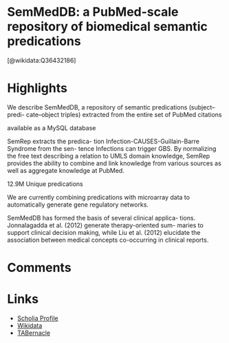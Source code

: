 
SemMedDB: a PubMed-scale repository of biomedical semantic predications
=======================================================================
  
  [@wikidata:Q36432186]  

# Highlights

We describe SemMedDB, a repository of semantic predications (subject–predi- cate–object triples) extracted from the entire set of PubMed citations

available as a MySQL database

SemRep extracts the predica- tion Infection-CAUSES-Guillain-Barre Syndrome from the sen- tence Infections can trigger GBS. By normalizing the free text describing a relation to UMLS domain knowledge, SemRep provides the ability to combine and link knowledge from various sources as well as aggregate knowledge at PubMed.

12.9M Unique predications

We are currently combining predications with microarray data to automatically generate gene regulatory networks.

SemMedDB has formed the basis of several clinical applica-
tions. Jonnalagadda et al. (2012) generate therapy-oriented sum- maries to support clinical decision making, while Liu et al. (2012) elucidate the association between medical concepts co-occurring in clinical reports.


# Comments

# Links
  
 * [Scholia Profile](https://scholia.toolforge.org/work/Q36432186)  
 * [Wikidata](https://www.wikidata.org/wiki/Q36432186)  
 * [TABernacle](https://tabernacle.toolforge.org/?#/tab/manual/Q36432186/P921%3BP4510)  
